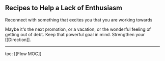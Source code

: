 ## Recipes to Help a Lack of Enthusiasm
Reconnect with something that excites you that you are working towards

Maybe it's the next promotion, or a vacation, or the wonderful feeling of getting out of debt. Keep that powerful goal in mind. Strengthen your [[Direction]].

---
toc: [[Flow MOC]]